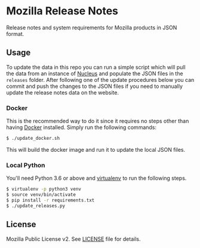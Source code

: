 # Mozilla Release Notes

Release notes and system requirements for Mozilla products in JSON format.

## Usage

To update the data in this repo you can run a simple script which will pull the data from an instance of [Nucleus][]
and populate the JSON files in the `releases` folder. After following one of the update procedures below you can commit
and push the changes to the JSON files if you need to manually update the release notes data on the website.

### Docker

This is the recommended way to do it since it requires no steps other than having [Docker][] installed. Simply run the following commands:

```bash
$ ./update_docker.sh
```

This will build the docker image and run it to update the local JSON files.

### Local Python

You'll need Python 3.6 or above and [virtualenv][] to run the following steps.

```bash
$ virtualenv -p python3 venv
$ source venv/bin/activate
$ pip install -r requirements.txt
$ ./update_releases.py
```

[Nucleus]: https://nucleus.mozilla.org
[Docker]: https://www.docker.com/community-edition
[virtualenv]: https://virtualenv.pypa.io/en/stable/


## License

Mozilla Public License v2. See [LICENSE](LICENSE) file for details.
